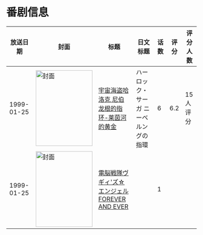 # 番剧信息

|放送日期|封面|标题|日文标题|话数|评分|评分人数|
|---|---|---|---|---|---|---|
|1999-01-25|<img src="//lain.bgm.tv/pic/cover/c/c8/55/68607_I9o2c.jpg" alt="封面" style="width:150px;height:200px;object-fit:cover;">|[宇宙海盗哈洛克 尼伯龙根的指环-莱茵河的黄金](https://bangumi.tv/subject/68607)|ハーロック・サーガ ニーベルングの指環|6|6.2|15人评分|
|1999-01-25|<img src="//lain.bgm.tv/pic/cover/c/e0/2b/509001_Cl1v8.jpg" alt="封面" style="width:150px;height:200px;object-fit:cover;">|[電脳戦隊ヴギィ'ズ☆エンジェル FOREVER AND EVER](https://bangumi.tv/subject/509001)||1|||
